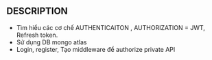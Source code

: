 ## DESCRIPTION
- Tìm hiểu các cơ chế AUTHENTICAITON , AUTHORIZATION = JWT, Refresh token.
- Sử dụng DB mongo atlas 
- Login, register, Tạo middleware để authorize private API
